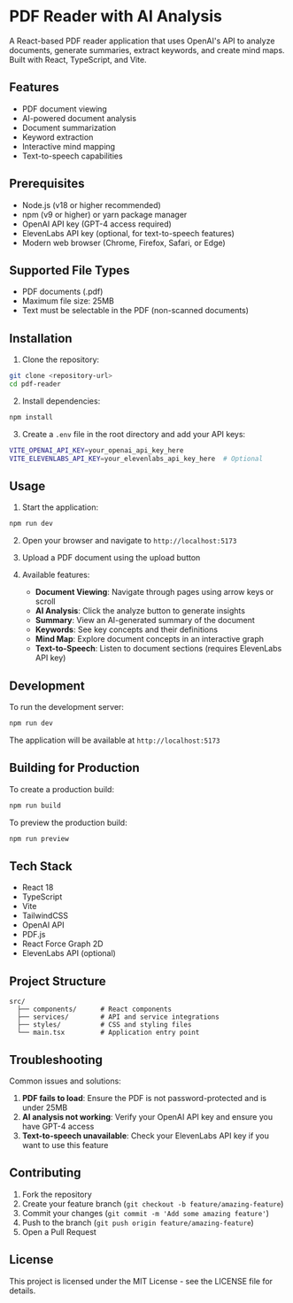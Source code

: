 # PDF Reader with AI Analysis

A React-based PDF reader application that uses OpenAI's API to analyze documents, generate summaries, extract keywords, and create mind maps. Built with React, TypeScript, and Vite.

## Features

- PDF document viewing
- AI-powered document analysis
- Document summarization
- Keyword extraction
- Interactive mind mapping
- Text-to-speech capabilities

## Prerequisites

- Node.js (v18 or higher recommended)
- npm (v9 or higher) or yarn package manager
- OpenAI API key (GPT-4 access required)
- ElevenLabs API key (optional, for text-to-speech features)
- Modern web browser (Chrome, Firefox, Safari, or Edge)

## Supported File Types

- PDF documents (.pdf)
- Maximum file size: 25MB
- Text must be selectable in the PDF (non-scanned documents)

## Installation

1. Clone the repository:
```bash
git clone <repository-url>
cd pdf-reader
```

2. Install dependencies:
```bash
npm install
```

3. Create a `.env` file in the root directory and add your API keys:
```bash
VITE_OPENAI_API_KEY=your_openai_api_key_here
VITE_ELEVENLABS_API_KEY=your_elevenlabs_api_key_here  # Optional
```

## Usage

1. Start the application:
```bash
npm run dev
```

2. Open your browser and navigate to `http://localhost:5173`

3. Upload a PDF document using the upload button

4. Available features:
   - **Document Viewing**: Navigate through pages using arrow keys or scroll
   - **AI Analysis**: Click the analyze button to generate insights
   - **Summary**: View an AI-generated summary of the document
   - **Keywords**: See key concepts and their definitions
   - **Mind Map**: Explore document concepts in an interactive graph
   - **Text-to-Speech**: Listen to document sections (requires ElevenLabs API key)

## Development

To run the development server:

```bash
npm run dev
```

The application will be available at `http://localhost:5173`

## Building for Production

To create a production build:

```bash
npm run build
```

To preview the production build:

```bash
npm run preview
```

## Tech Stack

- React 18
- TypeScript
- Vite
- TailwindCSS
- OpenAI API
- PDF.js
- React Force Graph 2D
- ElevenLabs API (optional)

## Project Structure

```
src/
  ├── components/      # React components
  ├── services/        # API and service integrations
  ├── styles/          # CSS and styling files
  └── main.tsx         # Application entry point
```

## Troubleshooting

Common issues and solutions:

1. **PDF fails to load**: Ensure the PDF is not password-protected and is under 25MB
2. **AI analysis not working**: Verify your OpenAI API key and ensure you have GPT-4 access
3. **Text-to-speech unavailable**: Check your ElevenLabs API key if you want to use this feature

## Contributing

1. Fork the repository
2. Create your feature branch (`git checkout -b feature/amazing-feature`)
3. Commit your changes (`git commit -m 'Add some amazing feature'`)
4. Push to the branch (`git push origin feature/amazing-feature`)
5. Open a Pull Request

## License

This project is licensed under the MIT License - see the LICENSE file for details.
